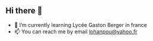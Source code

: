 ## Hi there 👋

- 🌱 I’m currently learning Lycée Gaston Berger in france
- 📫 You can reach me by email lohanpou@yahoo.fr
